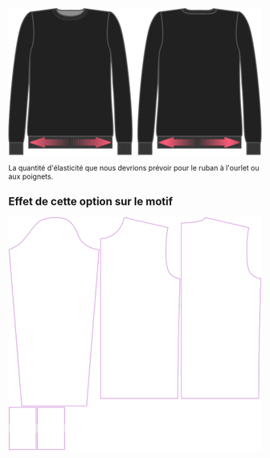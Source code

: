 ![Élasticité du bord côte](ribbingstretch.svg)

La quantité d'élasticité que nous devrions prévoir pour le ruban à l'ourlet ou aux poignets.


## Effet de cette option sur le motif
![Cette image montre l'effet de cette option en superposant plusieurs variantes qui ont une valeur différente pour cette option](sven_ribbingstretch_sample.svg "Effet de cette option sur le motif")